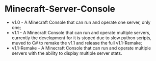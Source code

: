 ﻿# Minecraft-Server-Console
- v1.0 - A Minecraft Console that can run and operate one server, only one;
- v1.1 - A Minecraft Console that can run and operate multiple servers, currently the development for it is stoped due to slow python scripts, muved to C# to remake the v1.1 and release the full v1.1-Remake;
- v1.1-Remake - A Minecraft Console that can run and operate multiple servers with the ability to display multiple server stats.